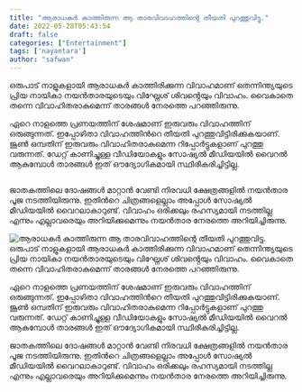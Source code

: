 ```yaml
---
title: "ആരാധകർ കാത്തിരുന്ന ആ താരവിവാഹത്തിൻ്റെ തീയതി പുറത്തുവിട്ടു."
date: 2022-05-28T05:43:54
draft: false
categories: ["Entertainment"]
tags: ['nayantara']
author: "safwan"
---
```


<!-- wp:paragraph -->
<p>ഒരുപാട് നാളുകളായി ആരാധകർ കാത്തിരിക്കുന്ന വിവാഹമാണ് തെന്നിന്ത്യയുടെ പ്രിയ നായികാ നയൻതാരയുടെയും വിഘ്നേശ് ശിവൻ്റെയും വിവാഹം. വൈകാതെ തന്നെ വിവാഹിതരാകുമെന്ന് താരങ്ങൾ നേരത്തെ പറഞ്ഞിരുന്നു.</p>
<!-- /wp:paragraph -->

<!-- wp:paragraph -->
<p>ഏറെ നാളത്തെ പ്രണയത്തിന് ശേഷമാണ് ഇരുവരും വിവാഹത്തിന് ഒരുങ്ങുന്നത്. ഇപ്പോഴിതാ വിവാഹത്തിൻറെ തീയതി പുറത്തുവിട്ടിരിക്കുകയാണ്. ജൂൺ ഒമ്പതിന് ഇരുവരും വിവാഹിതരാകുമെന്ന റിപ്പോർട്ടുകളാണ് പുറത്തു വരുന്നത്. ഡേറ്റ് കാണിച്ചുള്ള വീഡിയോകളും സോഷ്യൽ മീഡിയയിൽ വൈറൽ ആകുമ്പോൾ താരങ്ങൾ ഇത് ഔദ്യോഗികമായി സ്ഥിരീകരിച്ചിട്ടില്ല.</p>
<!-- /wp:paragraph -->

<!-- wp:image {"id":336982,"sizeSlug":"large"} -->
<figure class="wp-block-image size-large"><img src="https://cdn.boolokam.com/articles/2022/05/images-32-4.jpeg" alt="" class="wp-image-336982"/></figure>
<!-- /wp:image -->

<!-- wp:paragraph -->
<p>ജാതകത്തിലെ ദോഷങ്ങൾ മാറ്റാൻ വേണ്ടി നിരവധി ക്ഷേത്രങ്ങളിൽ നയൻതാര പൂജ നടത്തിയിരുന്നു. ഇതിൻറെ ചിത്രങ്ങളെല്ലാം അപ്പോൾ സോഷ്യൽ മീഡിയയിൽ വൈറലാകാറുണ്ട്. വിവാഹം ഒരിക്കലും രഹസ്യമായി നടത്തില്ല എന്നും എല്ലാവരെയും അറിയിക്കുമെന്നും നയൻതാര നേരത്തെ അറിയിച്ചിരുന്നു.</p>
<!-- /wp:paragraph -->


![ആരാധകർ കാത്തിരുന്ന ആ താരവിവാഹത്തിൻ്റെ തീയതി പുറത്തുവിട്ടു.](https://cdn.boolokam.com/articles/2022/05/images-32-4.jpeg)ഒരുപാട് നാളുകളായി ആരാധകർ കാത്തിരിക്കുന്ന വിവാഹമാണ് തെന്നിന്ത്യയുടെ പ്രിയ നായികാ നയൻതാരയുടെയും വിഘ്നേശ് ശിവൻ്റെയും വിവാഹം. വൈകാതെ തന്നെ വിവാഹിതരാകുമെന്ന് താരങ്ങൾ നേരത്തെ പറഞ്ഞിരുന്നു.

ഏറെ നാളത്തെ പ്രണയത്തിന് ശേഷമാണ് ഇരുവരും വിവാഹത്തിന് ഒരുങ്ങുന്നത്. ഇപ്പോഴിതാ വിവാഹത്തിൻറെ തീയതി പുറത്തുവിട്ടിരിക്കുകയാണ്. ജൂൺ ഒമ്പതിന് ഇരുവരും വിവാഹിതരാകുമെന്ന റിപ്പോർട്ടുകളാണ് പുറത്തു വരുന്നത്. ഡേറ്റ് കാണിച്ചുള്ള വീഡിയോകളും സോഷ്യൽ മീഡിയയിൽ വൈറൽ ആകുമ്പോൾ താരങ്ങൾ ഇത് ഔദ്യോഗികമായി സ്ഥിരീകരിച്ചിട്ടില്ല.

ജാതകത്തിലെ ദോഷങ്ങൾ മാറ്റാൻ വേണ്ടി നിരവധി ക്ഷേത്രങ്ങളിൽ നയൻതാര പൂജ നടത്തിയിരുന്നു. ഇതിൻറെ ചിത്രങ്ങളെല്ലാം അപ്പോൾ സോഷ്യൽ മീഡിയയിൽ വൈറലാകാറുണ്ട്. വിവാഹം ഒരിക്കലും രഹസ്യമായി നടത്തില്ല എന്നും എല്ലാവരെയും അറിയിക്കുമെന്നും നയൻതാര നേരത്തെ അറിയിച്ചിരുന്നു.
